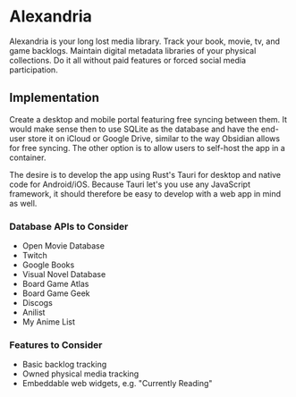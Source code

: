 # Alexandria

Alexandria is your long lost media library. Track your book, movie, tv, and game backlogs. Maintain digital metadata libraries of your physical collections. Do it all without paid features or forced social media participation.

## Implementation

Create a desktop and mobile portal featuring free syncing between them. It would make sense then to use SQLite as the database and have the end-user store it on iCloud or Google Drive, similar to the way Obsidian allows for free syncing. The other option is to allow users to self-host the app in a container.

The desire is to develop the app using Rust's Tauri for desktop and native code for Android/iOS. Because Tauri let's you use any JavaScript framework, it should therefore be easy to develop with a web app in mind as well.

### Database APIs to Consider

- Open Movie Database
- Twitch
- Google Books
- Visual Novel Database
- Board Game Atlas
- Board Game Geek
- Discogs
- Anilist
- My Anime List

### Features to Consider

- Basic backlog tracking
- Owned physical media tracking
- Embeddable web widgets, e.g. "Currently Reading"

